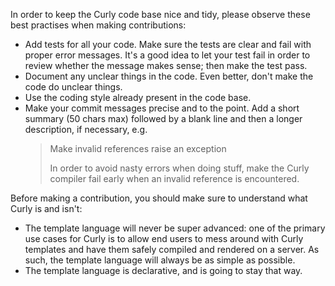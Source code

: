 In order to keep the Curly code base nice and tidy, please observe these best practises when making contributions:

- Add tests for all your code. Make sure the tests are clear and fail with proper error messages. It's a good idea to let your test fail in order to review whether the message makes sense; then make the test pass.
- Document any unclear things in the code. Even better, don't make the code do unclear things.
- Use the coding style already present in the code base.
- Make your commit messages precise and to the point. Add a short summary (50 chars max) followed by a blank line and then a longer description, if necessary, e.g.
  > Make invalid references raise an exception
  >
  > In order to avoid nasty errors when doing stuff, make the Curly compiler
  > fail early when an invalid reference is encountered.

Before making a contribution, you should make sure to understand what Curly is and isn't:

- The template language will never be super advanced: one of the primary use cases for Curly is to allow end users to mess around with Curly templates and have them safely compiled and rendered on a server. As such, the template language will always be as simple as possible.
- The template language is declarative, and is going to stay that way.
